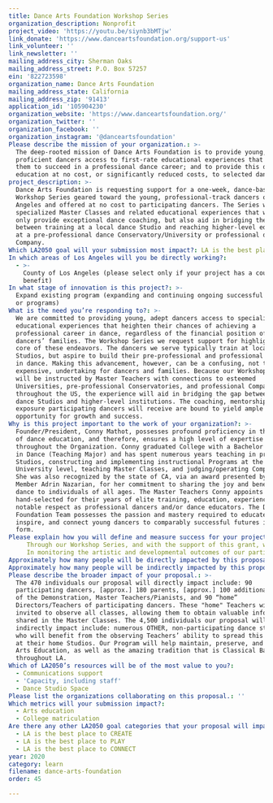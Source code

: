```yaml
---
title: Dance Arts Foundation Workshop Series
organization_description: Nonprofit
project_video: 'https://youtu.be/siynb3bMTjw'
link_donate: 'https://www.danceartsfoundation.org/support-us'
link_volunteer: ''
link_newsletter: ''
mailing_address_city: Sherman Oaks
mailing_address_street: P.O. Box 57257
ein: '822723598'
organization_name: Dance Arts Foundation
mailing_address_state: California
mailing_address_zip: '91413'
application_id: '105904230'
organization_website: 'https://www.danceartsfoundation.org/'
organization_twitter: ''
organization_facebook: ''
organization_instagram: '@danceartsfoundation'
Please describe the mission of your organization.: >-
  The deep-rooted mission of Dance Arts Foundation is to provide young,
  proficient dancers access to first-rate educational experiences that prepare
  them to succeed in a professional dance career; and to provide this degree of
  education at no cost, or significantly reduced costs, to selected dancers.
project_description: >-
  Dance Arts Foundation is requesting support for a one-week, dance-based
  Workshop Series geared toward the young, professional-track dancers of Los
  Angeles and offered at no cost to participating dancers. The Series will offer
  specialized Master Classes and related educational experiences that will not
  only provide exceptional dance coaching, but also aid in bridging the gap
  between training at a local dance Studio and reaching higher-level education
  at a pre-professional dance Conservatory/University or professional dance
  Company.
Which LA2050 goal will your submission most impact?: LA is the best place to LEARN
In which areas of Los Angeles will you be directly working?:
  - >-
    County of Los Angeles (please select only if your project has a countywide
    benefit)
In what stage of innovation is this project?: >-
  Expand existing program (expanding and continuing ongoing successful projects
  or programs)
What is the need you’re responding to?: >-
  We are committed to providing young, adept dancers access to specialized
  educational experiences that heighten their chances of achieving a
  professional career in dance, regardless of the financial position of said
  dancers’ families. The Workshop Series we request support for highlights the
  core of these endeavors. The dancers we serve typically train at local dance
  Studios, but aspire to build their pre-professional and professional careers
  in dance. Making this advancement, however, can be a confusing, not to mention
  expensive, undertaking for dancers and families. Because our Workshop classes
  will be instructed by Master Teachers with connections to esteemed
  Universities, pre-professional Conservatories, and professional Companies
  throughout the US, the experience will aid in bridging the gap between local
  dance Studios and higher-level institutions. The coaching, mentorship, and
  exposure participating dancers will receive are bound to yield ample
  opportunity for growth and success.
Why is this project important to the work of your organization?: >-
  Founder/President, Conny Mathot, possesses profound proficiency in the field
  of dance education, and therefore, ensures a high level of expertise is upheld
  throughout the Organization. Conny graduated College with a Bachelor of Arts
  in Dance (Teaching Major) and has spent numerous years teaching in private
  Studios, constructing and implementing instructional Programs at the
  University level, teaching Master Classes, and judging/operating Competitions.
  She was also recognized by the state of CA, via an award presented by Assembly
  Member Adrin Nazarian, for her commitment to sharing the joy and benefits of
  dance to individuals of all ages. The Master Teachers Conny appoints are
  hand-selected for their years of elite training, education, experience, and
  notable respect as professional dancers and/or dance educators. The Dance Arts
  Foundation Team possesses the passion and mastery required to educate,
  inspire, and connect young dancers to comparably successful futures in the art
  form.
Please explain how you will define and measure success for your project.: |2-
     Through our Workshop Series, and with the support of this grant, we seek to provide social-emotional, creative, constructive, and extensively valuable experiences for young dancers, both in the short-term and long-term. In the short-term, we strive to unite various dancers from throughout LA, allowing young, like-minded individuals to build relationships with and gain inspiration from one another, while simultaneously receiving coaching from Master Teachers in a uniquely intimate and nurturing environment. For the long-term, we trust the Workshop Series will help build the futures of participating dancers by granting them the opportunity to make lasting connections with Master Teachers closely affiliated with the Nation’s leading dance Conservatories, Universities, and Companies. In turn, the Master Teachers will have the opportunity to recruit these ambitious, able dancers for such higher-level places of education and work.
     In monitoring the artistic and developmental outcomes of our participants, the observable dance-related growth they achieve by way of our Workshop Series will provide clear insight into the effectiveness of our work. Our Master Teachers will work with participants on a daily basis, over the course of one full week, and thus, continually assess dancers’ progress and utilize their expertise in the field of dance education to encourage increased levels of individually-appropriate development throughout the course of the Workshop Series. In monitoring the overall response from our Program, we will utilize formal interviews and emailed questionnaires, through which Program participants, and Dance Studio Directors/Teachers affiliated with these participants, will be offered the opportunity to share their viewpoints regarding the strengths of our Program, as well as potential areas for growth.
Approximately how many people will be directly impacted by this proposal?: '470'
Approximately how many people will be indirectly impacted by this proposal?: '4500'
Please describe the broader impact of your proposal.: >-
  The 470 individuals our proposal will directly impact include: 90
  participating dancers, [approx.] 180 parents, [approx.] 100 additional viewers
  of the Demonstration, Master Teachers/Pianists, and 90 “home”
  Directors/Teachers of participating dancers. These "home" Teachers will be
  invited to observe all classes, allowing them to obtain valuable information
  shared in the Master Classes. The 4,500 individuals our proposal will
  indirectly impact include: numerous OTHER, non-participating dance students
  who will benefit from the observing Teachers’ ability to spread this knowledge
  at their home Studios. Our Program will help maintain, preserve, and ignite
  Arts Education, as well as the amazing tradition that is Classical Ballet,
  throughout LA.
Which of LA2050’s resources will be of the most value to you?:
  - Communications support
  - 'Capacity, including staff'
  - Dance Studio Space
Please list the organizations collaborating on this proposal.: ''
Which metrics will your submission impact?:
  - Arts education
  - College matriculation
Are there any other LA2050 goal categories that your proposal will impact?:
  - LA is the best place to CREATE
  - LA is the best place to PLAY
  - LA is the best place to CONNECT
year: 2020
category: learn
filename: dance-arts-foundation
order: 45

---
```

